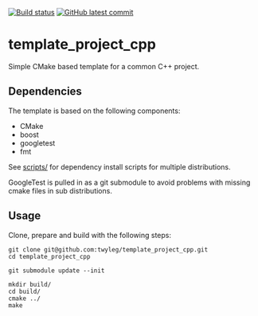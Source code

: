 [![Build status](https://github.com/twyleg/template_project_cpp/actions/workflows/unit_tests.yaml/badge.svg)]()
[![GitHub latest commit](https://badgen.net/github/last-commit/twyleg/template_project_cpp)](https://GitHub.com/twyleg/template_project_cpp/commit/)

# template_project_cpp

Simple CMake based template for a common C++ project.

## Dependencies

The template is based on the following components:

* CMake
* boost
* googletest
* fmt

See [scripts/](https://github.com/twyleg/template_project_cpp/tree/master/scripts) for dependency install scripts for multiple distributions.

GoogleTest is pulled in as a git submodule to avoid problems with missing cmake files in sub distributions.

## Usage

Clone, prepare and build with the following steps:

	git clone git@github.com:twyleg/template_project_cpp.git
	cd template_project_cpp

	git submodule update --init
	
	mkdir build/
	cd build/
	cmake ../
	make


